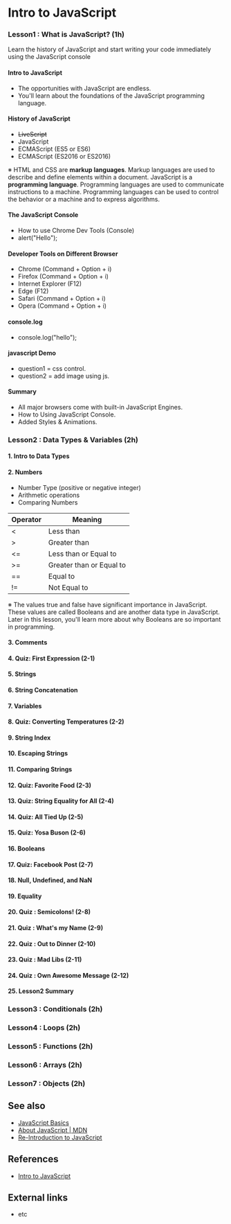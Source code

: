 # Intro to JavaScript

### Lesson1 : What is JavaScript? (1h)
Learn the history of JavaScript and start writing your code immediately using the JavaScript console

#### Intro to JavaScript
- The opportunities with JavaScript are endless.
- You'll learn about the foundations of the JavaScript programming language.

#### History of JavaScript
- ~~LiveScript~~
- JavaScript
- ECMAScript (ES5 or ES6)
- ECMAScript (ES2016 or ES2016)

※ HTML and CSS are __markup languages__. Markup languages are used to describe and define elements within a document. JavaScript is a __programming language__. Programming languages are used to communicate instructions to a machine. Programming languages can be used to control the behavior or a machine and to express algorithms.

#### The JavaScript Console
- How to use Chrome Dev Tools (Console)
- alert("Hello");

#### Developer Tools on Different Browser
- Chrome (Command + Option + i)
- Firefox (Command + Option + i)
- Internet Explorer (F12)
- Edge (F12)
- Safari (Command + Option + i)
- Opera (Command + Option + i)

#### console.log
- console.log("hello");

#### javascript Demo
- question1 = css control.
- question2 = add image using js.

#### Summary
- All major browsers come with built-in JavaScript Engines.
- How to Using JavaScript Console.
- Added Styles & Animations.

### Lesson2 : Data Types & Variables (2h)
#### 1. Intro to Data Types
#### 2. Numbers
- Number Type (positive or negative integer)
- Arithmetic operations
- Comparing Numbers

Operator|Meaning
|---|---
| < |Less than
| > |Greater than
| <=|Less than or Equal to
| >=|Greater than or Equal to
| ==|Equal to
| !=|Not Equal to

※ The values true and false have significant importance in JavaScript. These values are called Booleans and are another data type in JavaScript. Later in this lesson, you'll learn more about why Booleans are so important in programming.

#### 3. Comments
#### 4. Quiz: First Expression (2-1)
#### 5. Strings
#### 6. String Concatenation
#### 7. Variables
#### 8. Quiz: Converting Temperatures (2-2)
#### 9. String Index
#### 10. Escaping Strings
#### 11. Comparing Strings
#### 12. Quiz: Favorite Food (2-3)
#### 13. Quiz: String Equality for All (2-4)
#### 14. Quiz: All Tied Up (2-5)
#### 15. Quiz: Yosa Buson (2-6)
#### 16. Booleans
#### 17. Quiz: Facebook Post (2-7)
#### 18. Null, Undefined, and NaN
#### 19. Equality
#### 20. Quiz : Semicolons! (2-8)
#### 21. Quiz : What's my Name (2-9)
#### 22. Quiz : Out to Dinner (2-10)
#### 23. Quiz : Mad Libs (2-11)
#### 24. Quiz : Own Awesome Message (2-12)
#### 25. Lesson2 Summary

### Lesson3 : Conditionals (2h)

### Lesson4 : Loops (2h)

### Lesson5 : Functions (2h)

### Lesson6 : Arrays (2h)

### Lesson7 : Objects (2h)


## See also
- [JavaScript Basics](https://in.udacity.com/course/javascript-basics--ud804)
- [About JavaScript | MDN](https://developer.mozilla.org/en-US/docs/Web/JavaScript/About_JavaScript)
- [Re-Introduction to JavaScript](https://developer.mozilla.org/en-US/docs/Web/JavaScript/A_re-introduction_to_JavaScript)
## References
- [Intro to JavaScript](https://www.udacity.com/course/intro-to-javascript--ud803)

## External links
- etc
